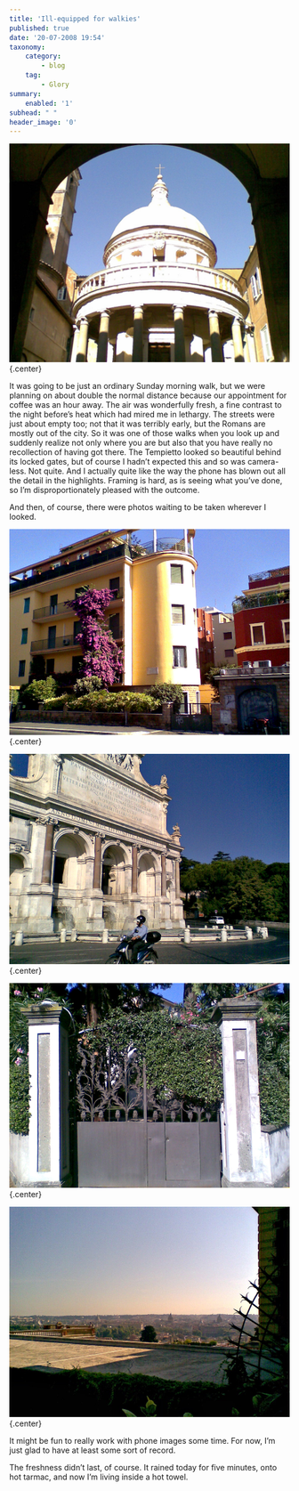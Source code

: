 ```yaml
---
title: 'Ill-equipped for walkies'
published: true
date: '20-07-2008 19:54'
taxonomy:
    category:
        - blog
    tag:
        - Glory
summary:
    enabled: '1'
subhead: " "
header_image: '0'
---
```


![The Tempietto](20072008-cropped.jpg){.center}

It was going to be just an ordinary Sunday morning walk, but we were planning on about double the normal distance because our appointment for coffee was an hour away. The air was wonderfully fresh, a fine contrast to the night before’s heat which had mired me in lethargy. The streets were just about empty too; not that it was terribly early, but the Romans are mostly out of the city. So it was one of those walks when you look up and suddenly realize not only where you are but also that you have really no recollection of having got there. The Tempietto looked so beautiful behind its locked gates, but of course I hadn’t expected this and so was camera-less. Not quite. And I actually quite like the way the phone has blown out all the detail in the highlights. Framing is hard, as is seeing what you’ve done, so I’m disproportionately pleased with the outcome.

And then, of course, there were photos waiting to be taken wherever I looked.

![Purple bougainvillea climbing up the outside of a yellow apartment block](bougainvillea.jpg){.center}

![The fontanone, aka the output of the Acqua Paola](fontanone.jpg){.center}

![A locked gate enclosed in ivy](gate.jpg){.center}

![A view over Rome from the terrace in front of the Spanish Academy](view.jpg){.center}

It might be fun to really work with phone images some time. For now, I’m just glad to have at least some sort of record.

The freshness didn’t last, of course. It rained today for five minutes, onto hot tarmac, and now I’m living inside a hot towel.
